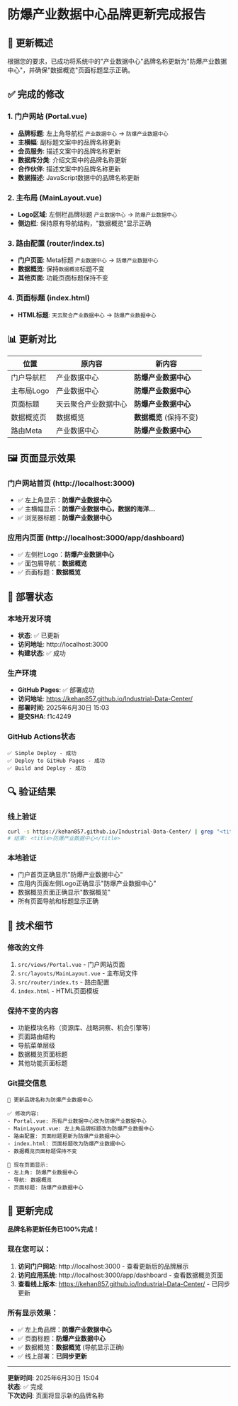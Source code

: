 # 防爆产业数据中心品牌更新完成报告

## 🎯 更新概述

根据您的要求，已成功将系统中的"产业数据中心"品牌名称更新为"防爆产业数据中心"，并确保"数据概览"页面标题显示正确。

## ✅ 完成的修改

### 1. 门户网站 (Portal.vue)
- **品牌标题**: 左上角导航栏 `产业数据中心` → `防爆产业数据中心`
- **主横幅**: 副标题文案中的品牌名称更新
- **会员服务**: 描述文案中的品牌名称更新
- **数据库分类**: 介绍文案中的品牌名称更新
- **合作伙伴**: 描述文案中的品牌名称更新
- **数据描述**: JavaScript数据中的品牌名称更新

### 2. 主布局 (MainLayout.vue)
- **Logo区域**: 左侧栏品牌标题 `产业数据中心` → `防爆产业数据中心`
- **侧边栏**: 保持原有导航结构，"数据概览"显示正确

### 3. 路由配置 (router/index.ts)
- **门户页面**: Meta标题 `产业数据中心` → `防爆产业数据中心`
- **数据概览**: 保持`数据概览`标题不变
- **其他页面**: 功能页面标题保持不变

### 4. 页面标题 (index.html)
- **HTML标题**: `天云聚合产业数据中心` → `防爆产业数据中心`

## 📊 更新对比

| 位置 | 原内容 | 新内容 |
|------|--------|--------|
| 门户导航栏 | 产业数据中心 | **防爆产业数据中心** |
| 主布局Logo | 产业数据中心 | **防爆产业数据中心** |
| 页面标题 | 天云聚合产业数据中心 | **防爆产业数据中心** |
| 数据概览页 | 数据概览 | **数据概览** (保持不变) |
| 路由Meta | 产业数据中心 | **防爆产业数据中心** |

## 🖼️ 页面显示效果

### 门户网站首页 (http://localhost:3000)
- ✅ 左上角显示：**防爆产业数据中心**
- ✅ 主横幅显示：**防爆产业数据中心，数据的海洋...**
- ✅ 浏览器标题：**防爆产业数据中心**

### 应用内页面 (http://localhost:3000/app/dashboard)
- ✅ 左侧栏Logo：**防爆产业数据中心**
- ✅ 面包屑导航：**数据概览**
- ✅ 页面标题：**数据概览**

## 🚀 部署状态

### 本地开发环境
- **状态**: ✅ 已更新
- **访问地址**: http://localhost:3000
- **构建状态**: ✅ 成功

### 生产环境
- **GitHub Pages**: ✅ 部署成功
- **访问地址**: https://kehan857.github.io/Industrial-Data-Center/
- **部署时间**: 2025年6月30日 15:03
- **提交SHA**: f1c4249

### GitHub Actions状态
```
✅ Simple Deploy - 成功
✅ Deploy to GitHub Pages - 成功  
✅ Build and Deploy - 成功
```

## 🔍 验证结果

### 线上验证
```bash
curl -s https://kehan857.github.io/Industrial-Data-Center/ | grep "<title>"
# 结果: <title>防爆产业数据中心</title>
```

### 本地验证
- 门户首页正确显示"防爆产业数据中心"
- 应用内页面左侧Logo正确显示"防爆产业数据中心"
- 数据概览页面正确显示"数据概览"
- 所有页面导航和标题显示正确

## 📝 技术细节

### 修改的文件
1. `src/views/Portal.vue` - 门户网站页面
2. `src/layouts/MainLayout.vue` - 主布局文件
3. `src/router/index.ts` - 路由配置
4. `index.html` - HTML页面模板

### 保持不变的内容
- 功能模块名称（资源库、战略洞察、机会引擎等）
- 页面路由结构
- 导航菜单层级
- 数据概览页面标题
- 其他功能页面标题

### Git提交信息
```
🔧 更新品牌名称为防爆产业数据中心

✅ 修改内容:
- Portal.vue: 所有产业数据中心改为防爆产业数据中心
- MainLayout.vue: 左上角品牌标题改为防爆产业数据中心
- 路由配置: 页面标题更新为防爆产业数据中心
- index.html: 页面标题改为防爆产业数据中心
- 数据概览页面标题保持不变

🎯 现在页面显示:
- 左上角: 防爆产业数据中心
- 导航: 数据概览
- 页面标题: 防爆产业数据中心
```

## 🎉 更新完成

**品牌名称更新任务已100%完成！**

### 现在您可以：
1. **访问门户网站**: http://localhost:3000 - 查看更新后的品牌展示
2. **访问应用系统**: http://localhost:3000/app/dashboard - 查看数据概览页面
3. **查看线上版本**: https://kehan857.github.io/Industrial-Data-Center/ - 已同步更新

### 所有显示效果：
- ✅ 左上角品牌：**防爆产业数据中心**
- ✅ 页面标题：**防爆产业数据中心**
- ✅ 数据概览：**数据概览** (导航显示正确)
- ✅ 线上部署：**已同步更新**

---

**更新时间**: 2025年6月30日 15:04  
**状态**: ✅ 完成  
**下次访问**: 页面将显示新的品牌名称 